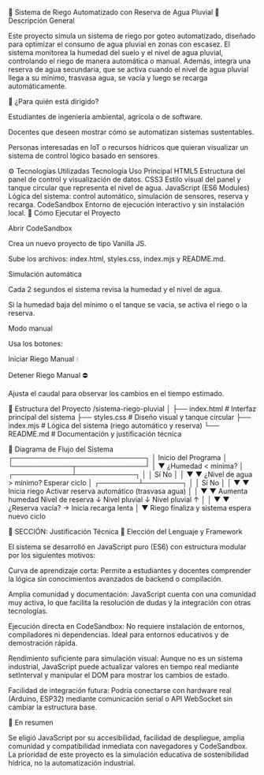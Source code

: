 🌿 Sistema de Riego Automatizado con Reserva de Agua Pluvial
📘 Descripción General

Este proyecto simula un sistema de riego por goteo automatizado, diseñado para optimizar el consumo de agua pluvial en zonas con escasez.
El sistema monitorea la humedad del suelo y el nivel de agua pluvial, controlando el riego de manera automática o manual.
Además, integra una reserva de agua secundaria, que se activa cuando el nivel de agua pluvial llega a su mínimo, trasvasa agua, se vacía y luego se recarga automáticamente.

👥 ¿Para quién está dirigido?

Estudiantes de ingeniería ambiental, agrícola o de software.

Docentes que deseen mostrar cómo se automatizan sistemas sustentables.

Personas interesadas en IoT o recursos hídricos que quieran visualizar un sistema de control lógico basado en sensores.

⚙️ Tecnologías Utilizadas
Tecnología	Uso Principal
HTML5	Estructura del panel de control y visualización de datos.
CSS3	Estilo visual del panel y tanque circular que representa el nivel de agua.
JavaScript (ES6 Modules)	Lógica del sistema: control automático, simulación de sensores, reserva y recarga.
CodeSandbox	Entorno de ejecución interactivo y sin instalación local.
🚀 Cómo Ejecutar el Proyecto

Abrir CodeSandbox

Crea un nuevo proyecto de tipo Vanilla JS.

Sube los archivos: index.html, styles.css, index.mjs y README.md.

Simulación automática

Cada 2 segundos el sistema revisa la humedad y el nivel de agua.

Si la humedad baja del mínimo o el tanque se vacía, se activa el riego o la reserva.

Modo manual

Usa los botones:

Iniciar Riego Manual 💧

Detener Riego Manual ⛔

Ajusta el caudal para observar los cambios en el tiempo estimado.

📂 Estructura del Proyecto
/sistema-riego-pluvial
│
├── index.html        # Interfaz principal del sistema
├── styles.css        # Diseño visual y tanque circular
├── index.mjs         # Lógica del sistema (riego automático y reserva)
└── README.md         # Documentación y justificación técnica

🔄 Diagrama de Flujo del Sistema
          ┌───────────────────────────┐
          │   Inicio del Programa     │
          └────────────┬──────────────┘
                       │
                       ▼
             ¿Humedad < mínima?
                       │
          ┌────────────┴────────────┐
          │                         │
         Sí                         No
          │                         │
          ▼                         ▼
  ¿Nivel de agua > mínimo?       Esperar ciclo
          │
 ┌────────┴────────┐
 │                 │
Sí                 No
 │                 │
 ▼                 ▼
Inicia riego       Activar reserva
automático         (trasvasa agua)
 │                 │
 ▼                 ▼
Aumenta humedad    Nivel de reserva ↓
Nivel pluvial ↓    Nivel pluvial ↑
 │                 │
 ▼                 ▼
¿Reserva vacía? → Inicia recarga lenta
 │
 ▼
Riego finaliza y sistema espera nuevo ciclo

🧠 SECCIÓN: Justificación Técnica
🔹 Elección del Lenguaje y Framework

El sistema se desarrolló en JavaScript puro (ES6) con estructura modular por los siguientes motivos:

Curva de aprendizaje corta:
Permite a estudiantes y docentes comprender la lógica sin conocimientos avanzados de backend o compilación.

Amplia comunidad y documentación:
JavaScript cuenta con una comunidad muy activa, lo que facilita la resolución de dudas y la integración con otras tecnologías.

Ejecución directa en CodeSandbox:
No requiere instalación de entornos, compiladores ni dependencias.
Ideal para entornos educativos y de demostración rápida.

Rendimiento suficiente para simulación visual:
Aunque no es un sistema industrial, JavaScript puede actualizar valores en tiempo real mediante setInterval y manipular el DOM para mostrar los cambios de estado.

Facilidad de integración futura:
Podría conectarse con hardware real (Arduino, ESP32) mediante comunicación serial o API WebSocket sin cambiar la estructura base.

💬 En resumen

Se eligió JavaScript por su accesibilidad, facilidad de despliegue, amplia comunidad y compatibilidad inmediata con navegadores y CodeSandbox.
La prioridad de este proyecto es la simulación educativa de sostenibilidad hídrica, no la automatización industrial.
